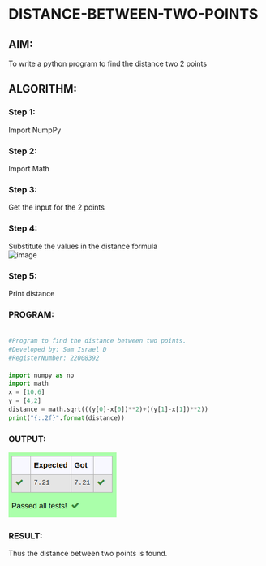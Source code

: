 # DISTANCE-BETWEEN-TWO-POINTS

## AIM:
To write a python program to find the distance two 2 points
## ALGORITHM:
### Step 1: 
Import NumpPy
### Step 2: 
Import Math
### Step 3: 
Get the input for the 2 points
### Step 4: 
Substitute the values in the distance formula  
![image](./formula.JPG)
### Step 5:
Print distance 
### PROGRAM:

```python

#Program to find the distance between two points.
#Developed by: Sam Israel D
#RegisterNumber: 22008392

import numpy as np
import math
x = [10,6]
y = [4,2]
distance = math.sqrt(((y[0]-x[0])**2)+((y[1]-x[1])**2))
print("{:.2f}".format(distance))

```


### OUTPUT:
![image](./distance.png)

### RESULT:

Thus the distance between two points is found.

